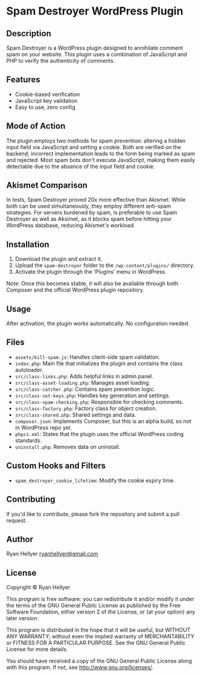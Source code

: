 # Spam Destroyer WordPress Plugin

## Description

Spam Destroyer is a WordPress plugin designed to annihilate comment spam on your website. This plugin uses a combination of JavaScript and PHP to verify the authenticity of comments. 

## Features

- Cookie-based verification
- JavaScript key validation
- Easy to use, zero config

## Mode of Action

The plugin employs two methods for spam prevention: altering a hidden input field via JavaScript and setting a cookie. Both are verified on the backend; incorrect implementation leads to the form being marked as spam and rejected. Most spam bots don't execute JavaScript, making them easily detectable due to the absence of the input field and cookie.

## Akismet Comparison

In tests, Spam Destroyer proved 20x more effective than Akismet. While both can be used simultaneously, they employ different anti-spam strategies. For servers burdened by spam, is preferable to use Spam Destroyer as well as Aksimet, as it blocks spam before hitting your WordPress database, reducing Akismet's workload.

## Installation

1. Download the plugin and extract it.
2. Upload the `spam-destroyer` folder to the `/wp-content/plugins/` directory.
3. Activate the plugin through the 'Plugins' menu in WordPress.

Note: Once this becomes stable, it will also be available through both Composer and the official WordPress plugin repository.

## Usage

After activation, the plugin works automatically. No configuration needed.

## Files

- `assets/kill-spam.js`: Handles client-side spam validation.
- `index.php`: Main file that initializes the plugin and contains the class autoloader.
- `src/class-links.php`: Adds helpful links in admin panel.
- `src/class-asset-loading.php`: Manages asset loading.
- `src/class-catcher.php`: Contains spam prevention logic.
- `src/class-set-keys.php`: Handles key generation and settings.
- `src/class-spam-checking.php`: Responsible for checking comments.
- `src/class-factory.php`: Factory class for object creation.
- `src/class-shared.php`: Shared settings and data.
- `composer.json`: Implements Composer, but this is an alpha build, so not in WordPress repo yet.
- `phpcs.xml`: States that the plugin uses the official WordPress coding standards.
- `uninstall.php`: Removes data on uninstall.

## Custom Hooks and Filters

- `spam_destroyer_cookie_lifetime`: Modify the cookie expiry time.

## Contributing

If you'd like to contribute, please fork the repository and submit a pull request.

## Author

Ryan Hellyer <ryanhellyer@gmail.com>

## License

Copyright © Ryan Hellyer

This program is free software: you can redistribute it and/or modify it under the terms of the GNU General Public License as published by the Free Software Foundation, either version 2 of the License, or (at your option) any later version.

This program is distributed in the hope that it will be useful, but WITHOUT ANY WARRANTY; without even the implied warranty of MERCHANTABILITY or FITNESS FOR A PARTICULAR PURPOSE. See the GNU General Public License for more details.

You should have received a copy of the GNU General Public License along with this program. If not, see <http://www.gnu.org/licenses/>.